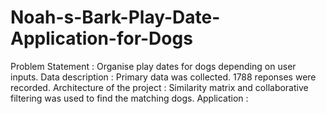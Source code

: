 # Noah-s-Bark-Play-Date-Application-for-Dogs
Problem Statement : Organise play dates for dogs depending on user inputs. 
Data description : Primary data was collected. 1788 reponses were recorded. 
Architecture of the project : Similarity matrix and collaborative filtering was used to find the matching dogs. 
Application : 
